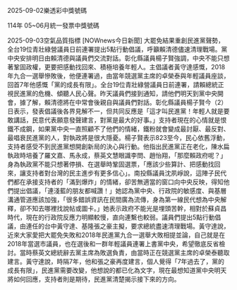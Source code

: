 
2025-09-02樂透彩中獎號碼

                                
114年 05~06月統一發票中獎號碼
                             
2025-09-03空氣品質指標
                              [NOWnews今日新聞] 大罷免結果重創民進黨聲勢，全台19位青壯綠營議員日前連署提出5點行動倡議，呼籲賴清德儘速清理戰場。黨中央安排明日由賴清德與議員們交流對話。彰化縣議員楊子賢強調，中央不能只想著鞏固政權，更要把感動找回來、積極培養年輕人。主倡議者黃守達感慨，2018年九合一選舉慘敗後，他便連署過，由當年競選黨主席的卓榮泰與年輕議員座談，回首7年他感慨「黨的成長有限」。全台19位青壯綠營議員日前連署，請賴總統正視民進黨的危機、傾聽人民心聲。昨天議員們接到通知，請他們明天到黨中央開會，據了解，賴清德將在中常會後親自與議員們對話。彰化縣議員楊子賢今（2）日表示，發表倡議後各界見解不一，但共同反應是「這才叫民進黨！年輕人就是要敢講話，民意代表願意發聲建言，對黨是最大的好事。」支持者現在的心情就是恨鐵不成鋼，如果黨中央一直照顧不了他們的情緒，鐵粉就會變成最討厭、最反對、最唱衰民進黨的人，對執政將是很大隱憂。楊子賢表示823至今，民心依舊浮動，支持者感受不到民進黨想開創新局的決心與行動。他指出民進黨正在老化，陳水扁執政時培養了羅文嘉、馬永成，蔡英文慧眼識李問、趙怡翔，「那麼賴政府呢？」身為執政黨不能只想著停損、在選舉時鞏固選票，「應該少些算計、把感動找回來，讓支持者對台灣的民主進步有更多信心」。南投縣議員沈夙崢說，這陣子民代們都在承接支持者的「滿到爆炸」的情緒，卻苦無適當的窗口向中央反映，得知他們提出倡議，「連淺藍的朋友都喊讚！」她認為黨中央、行政院的敏感度、與基層溝通管道應該加強，「很多錯誤資訊在民間廣為流傳，身為第一線民代想為中央解釋，卻不知去哪裡找說帖或圖卡。」她表示政府不能光是埋頭苦幹，相對於蘇貞昌時代，現在的行政院反應力明顯較慢，直向連繫也較弱。議員們提出5點行動倡議，由連任的台中黃守達、基隆張之豪主擬，要求總統盡速清理戰場。黃守達說，近來大家愛把大罷免失敗和2018年民進黨九合一選舉大敗相提並論，自己就是在2018年當選市議員，也在選後和一群年輕議員連署上書黨中央，希望徹底反省檢討。當時蔡英文總統辭去黨主席為敗選負責，由當時正在競選黨主席的卓榮泰聽取建言。黃守達說，時隔7年，他和張之豪再度建言，個人覺得「7年過去了，黨的成長有限」，民進黨需要改變，他想說的都已化為文字，現在最想知道黨中央明天將如何回應，支持者則是期待，民進黨清楚揭示接下來的方向。 